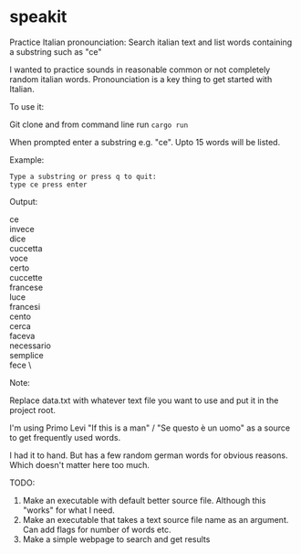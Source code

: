 # speakit
Practice Italian pronounciation: Search italian text and list words containing a substring such as "ce"

I wanted to practice sounds in reasonable common or not completely random italian words. 
Pronounciation is a key thing to get started with Italian.

To use it:

Git clone and from command line run `cargo run`

When prompted enter a substring e.g. "ce". Upto 15 words will be listed.

Example: 

`Type a substring or press q to quit:` \
`type ce press enter` 

Output: 

ce \
invece \
dice \
cuccetta \
voce \
certo \
cuccette \
francese \
luce \
francesi \
cento \
cerca \
faceva \
necessario \
semplice \
fece \

Note: 

Replace data.txt with whatever text file you want to use and put it in the project root. 

I'm using Primo Levi "If this is a man" / "Se questo è un uomo" as a source to get frequently used words.

I had it to hand. But has a few random german words for obvious reasons. Which doesn't matter here too much.

TODO:

1. Make an executable with default better source file. Although this "works" for what I need.
2. Make an executable that takes a text source file name as an argument. Can add flags for number of words etc. 
3. Make a simple webpage to search and get results 


